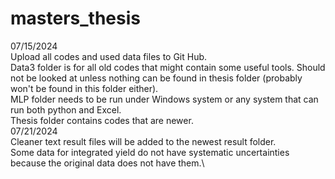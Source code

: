 # masters_thesis
07/15/2024\
Upload all codes and used data files to Git Hub.\
Data3 folder is for all old codes that might contain some useful tools. Should not be looked at unless nothing can be found in thesis folder (probably won't be found in this folder either).\
MLP folder needs to be run under Windows system or any system that can run both python and Excel.\
Thesis folder contains codes that are newer.\
07/21/2024\
Cleaner text result files will be added to the newest result folder.\
Some data for integrated yield do not have systematic uncertainties because the original data does not have them.\
